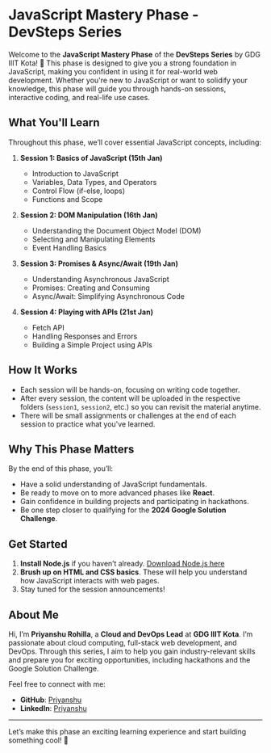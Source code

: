 # JavaScript Mastery Phase - DevSteps Series

Welcome to the **JavaScript Mastery Phase** of the **DevSteps Series** by GDG IIIT Kota! 🚀 This phase is designed to give you a strong foundation in JavaScript, making you confident in using it for real-world web development. Whether you're new to JavaScript or want to solidify your knowledge, this phase will guide you through hands-on sessions, interactive coding, and real-life use cases.

## What You'll Learn
Throughout this phase, we’ll cover essential JavaScript concepts, including:

1. **Session 1: Basics of JavaScript (15th Jan)**
   - Introduction to JavaScript
   - Variables, Data Types, and Operators
   - Control Flow (if-else, loops)
   - Functions and Scope

2. **Session 2: DOM Manipulation (16th Jan)**
   - Understanding the Document Object Model (DOM)
   - Selecting and Manipulating Elements
   - Event Handling Basics

3. **Session 3: Promises & Async/Await (19th Jan)**
   - Understanding Asynchronous JavaScript
   - Promises: Creating and Consuming
   - Async/Await: Simplifying Asynchronous Code

4. **Session 4: Playing with APIs (21st Jan)**
   - Fetch API
   - Handling Responses and Errors
   - Building a Simple Project using APIs

## How It Works
- Each session will be hands-on, focusing on writing code together.
- After every session, the content will be uploaded in the respective folders (`session1`, `session2`, etc.) so you can revisit the material anytime.
- There will be small assignments or challenges at the end of each session to practice what you've learned.

## Why This Phase Matters
By the end of this phase, you’ll:
- Have a solid understanding of JavaScript fundamentals.
- Be ready to move on to more advanced phases like **React**.
- Gain confidence in building projects and participating in hackathons.
- Be one step closer to qualifying for the **2024 Google Solution Challenge**.

## Get Started
1. **Install Node.js** if you haven’t already. [Download Node.js here](https://nodejs.org/)
2. **Brush up on HTML and CSS basics**. These will help you understand how JavaScript interacts with web pages.
3. Stay tuned for the session announcements!

## About Me
Hi, I’m **Priyanshu Rohilla**, a **Cloud and DevOps Lead** at **GDG IIIT Kota**. I’m passionate about cloud computing, full-stack web development, and DevOps. Through this series, I aim to help you gain industry-relevant skills and prepare you for exciting opportunities, including hackathons and the Google Solution Challenge.

Feel free to connect with me:
- **GitHub**: [Priyanshu ](https://github.com/priyanshurohilla001)
- **LinkedIn**: [Priyanshu](https://www.linkedin.com/in/priyanshu-rohilla-2b8625275/)

---

Let’s make this phase an exciting learning experience and start building something cool! 💪
